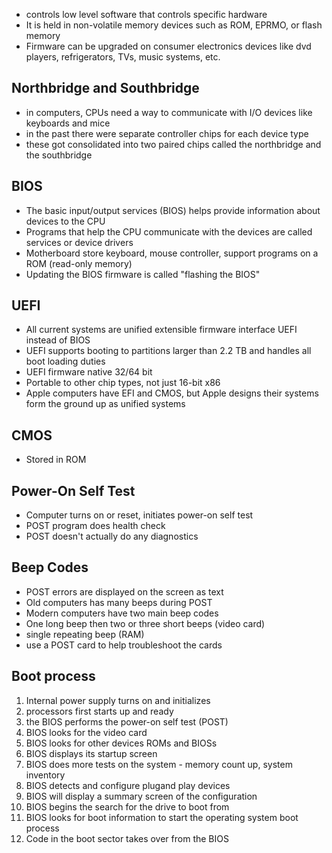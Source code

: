 -  controls low level software that controls specific hardware
- It is held in non-volatile memory devices such as ROM, EPRMO, or flash memory
- Firmware can be upgraded on consumer electronics devices like dvd players, refrigerators, TVs, music systems, etc.

## Northbridge and Southbridge

- in computers, CPUs need a way to communicate with I/O devices like keyboards and mice
- in the past there were separate controller chips for each device type
- these got consolidated into two paired chips called the northbridge and the southbridge

## BIOS

- The basic input/output services (BIOS) helps provide information about devices to the CPU
- Programs that help the CPU communicate with the devices are called services or device drivers
- Motherboard store keyboard, mouse controller, support programs on a ROM (read-only memory)
- Updating the BIOS firmware is called "flashing the BIOS"

##  UEFI

- All current systems are unified extensible firmware interface UEFI instead of BIOS
- UEFI supports booting to partitions larger than 2.2 TB and handles all boot loading duties
- UEFI firmware native 32/64 bit
- Portable to other chip types, not just 16-bit x86
- Apple computers have EFI and CMOS, but Apple designs their systems form the ground up as unified systems

## CMOS

- Stored in ROM

## Power-On Self Test

- Computer turns on or reset, initiates power-on self test
- POST program does health check
- POST doesn't actually do any diagnostics

## Beep Codes

- POST errors are displayed on the screen as text
- Old computers has many beeps during POST
- Modern computers have two main beep codes
- One long beep then two or three short beeps (video card)
- single repeating beep (RAM)
- use a POST card to help troubleshoot the cards

## Boot process

1. Internal power supply turns on and initializes
2. processors first starts up and ready
3. the BIOS performs the power-on self test (POST)
4. BIOS looks for the video card
5. BIOS looks for other devices ROMs and BIOSs
6. BIOS displays its startup screen
7. BIOS does more tests on the system - memory count up, system inventory
8. BIOS detects and configure plugand play devices
9. BIOS will display a summary screen of the configuration
10. BIOS begins the search for the drive to boot from
11. BIOS looks for boot information to start the operating system boot process
12. Code in the boot sector takes over from the BIOS
